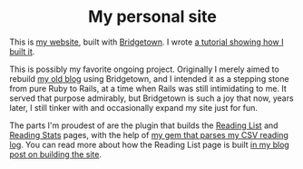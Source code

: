 <h1 align="center">My personal site</h1>

This is [my website](https://fpsvogel.com), built with [Bridgetown](https://www.bridgetownrb.com/). I wrote [a tutorial showing how I built it](https://fpsvogel.com/posts/2021/build-a-blog-with-bridgetown/).

This is possibly my favorite ongoing project. Originally I merely aimed to rebuild [my old blog](https://github.com/fpsvogel/blog-2020) using Bridgetown, and I intended it as a stepping stone from pure Ruby to Rails, at a time when Rails was still intimidating to me. It served that purpose admirably, but Bridgetown is such a joy that now, years later, I still tinker with and occasionally expand my site just for fun.

The parts I'm proudest of are the plugin that builds the [Reading List](https://fpsvogel.com/reading/) and [Reading Stats](https://fpsvogel.com/reading-stats/) pages, with the help of [my gem that parses my CSV reading log](https://github.com/fpsvogel/reading). You can read more about how the Reading List page is built [in my blog post on building the site](https://fpsvogel.com/posts/2021/build-a-blog-with-bridgetown#2-ruby-component-and-plugin).
